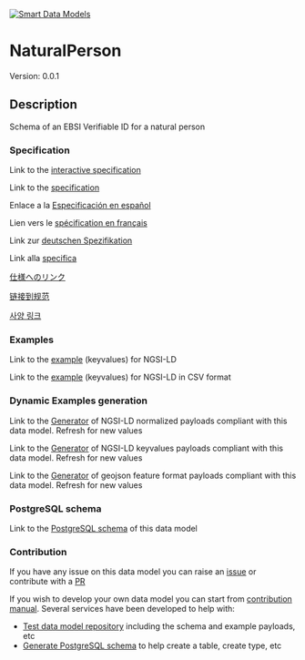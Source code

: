 [![Smart Data Models](https://smartdatamodels.org/wp-content/uploads/2022/01/SmartDataModels_logo.png "Logo")](https://smartdatamodels.org)
# NaturalPerson
Version: 0.0.1

## Description 

Schema of an EBSI Verifiable ID for a natural person
### Specification

Link to the [interactive specification](https://swagger.lab.fiware.org/?url=https://smart-data-models.github.io/dataModel.VerifiableCredentials/NaturalPerson/swagger.yaml)

Link to the [specification](https://github.com/smart-data-models/dataModel.VerifiableCredentials/blob/master/NaturalPerson/doc/spec.md)

Enlace a la [Especificación en español](https://github.com/smart-data-models/dataModel.VerifiableCredentials/blob/master/NaturalPerson/doc/spec_ES.md)

Lien vers le [spécification en français](https://github.com/smart-data-models/dataModel.VerifiableCredentials/blob/master/NaturalPerson/doc/spec_FR.md)

Link zur [deutschen Spezifikation](https://github.com/smart-data-models/dataModel.VerifiableCredentials/blob/master/NaturalPerson/doc/spec_DE.md)

Link alla [specifica](https://github.com/smart-data-models/dataModel.VerifiableCredentials/blob/master/NaturalPerson/doc/spec_IT.md)

[仕様へのリンク](https://github.com/smart-data-models/dataModel.VerifiableCredentials/blob/master/NaturalPerson/doc/spec_JA.md)

[链接到规范](https://github.com/smart-data-models/dataModel.VerifiableCredentials/blob/master/NaturalPerson/doc/spec_ZH.md)

[사양 링크](https://github.com/smart-data-models/dataModel.VerifiableCredentials/blob/master/NaturalPerson/doc/spec_KO.md)
### Examples

Link to the [example](https://smart-data-models.github.io/dataModel.VerifiableCredentials/NaturalPerson/examples/example.jsonld) (keyvalues) for NGSI-LD

Link to the [example](https://github.com/smart-data-models/dataModel.VerifiableCredentials/blob/master/NaturalPerson/examples/example.jsonld.csv) (keyvalues) for NGSI-LD in CSV format
### Dynamic Examples generation

Link to the [Generator](https://smartdatamodels.org/extra/ngsi-ld_generator.php?schemaUrl=https://raw.githubusercontent.com/smart-data-models/dataModel.VerifiableCredentials/master/NaturalPerson/schema.json&email=info@smartdatamodels.org) of NGSI-LD normalized payloads compliant with this data model. Refresh for new values

Link to the [Generator](https://smartdatamodels.org/extra/ngsi-ld_generator_keyvalues.php?schemaUrl=https://raw.githubusercontent.com/smart-data-models/dataModel.VerifiableCredentials/master/NaturalPerson/schema.json&email=info@smartdatamodels.org) of NGSI-LD keyvalues payloads compliant with this data model. Refresh for new values

Link to the [Generator](https://smartdatamodels.org/extra/geojson_features_generator.php?schemaUrl=https://raw.githubusercontent.com/smart-data-models/dataModel.VerifiableCredentials/master/NaturalPerson/schema.json&email=info@smartdatamodels.org) of geojson feature format payloads compliant with this data model. Refresh for new values
### PostgreSQL schema

Link to the [PostgreSQL schema](https://github.com/smart-data-models/dataModel.VerifiableCredentials/blob/master/NaturalPerson/schema.sql) of this data model
### Contribution

 If you have any issue on this data model you can raise an [issue](https://github.com/smart-data-models/dataModel.VerifiableCredentials/issues)  or contribute with a [PR](https://github.com/smart-data-models/dataModel.VerifiableCredentials/pulls)

 If you wish to develop your own data model you can start from [contribution manual](https://bit.ly/contribution_manual). Several services have been developed to help with: 
 - [Test data model repository](https://smartdatamodels.org/index.php/data-models-contribution-api/) including the schema and example payloads, etc
 - [Generate PostgreSQL schema](https://smartdatamodels.org/index.php/sql-service/) to help create a table, create type, etc